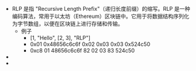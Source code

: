 - RLP 是指 "Recursive Length Prefix"（递归长度前缀）的缩写。RLP 是一种编码算法，常用于以太坊（Ethereum）区块链中。它用于将数据结构序列化为字节数组，以便在区块链上进行存储和传输。
	- 例子
		- [1, "Hello", [2, 3], "RLP"]
		- 0x01  0x48656c6c6f 0x02 0x03 0x03 0x524c50
		- 0xc8 01 48656c6c6f 82 02 03 83 524c50
-
-